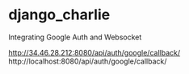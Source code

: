 # django_charlie
Integrating Google Auth and Websocket

http://34.46.28.212:8080/api/auth/google/callback/
http://localhost:8080/api/auth/google/callback/
